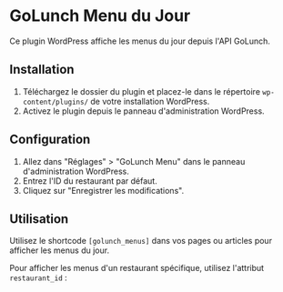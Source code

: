 # GoLunch Menu du Jour

Ce plugin WordPress affiche les menus du jour depuis l'API GoLunch.

## Installation

1. Téléchargez le dossier du plugin et placez-le dans le répertoire `wp-content/plugins/` de votre installation WordPress.
2. Activez le plugin depuis le panneau d'administration WordPress.

## Configuration

1. Allez dans "Réglages" > "GoLunch Menu" dans le panneau d'administration WordPress.
2. Entrez l'ID du restaurant par défaut.
3. Cliquez sur "Enregistrer les modifications".

## Utilisation

Utilisez le shortcode `[golunch_menus]` dans vos pages ou articles pour afficher les menus du jour.

Pour afficher les menus d'un restaurant spécifique, utilisez l'attribut `restaurant_id` :
